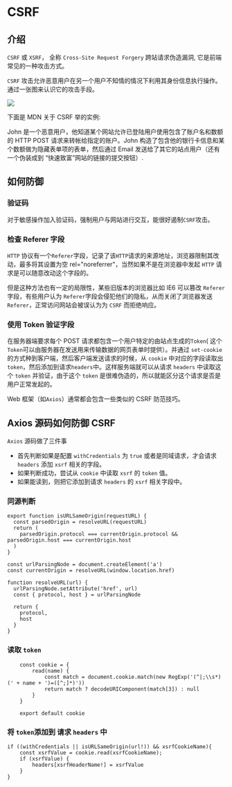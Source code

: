 # CSRF

## 介绍

`CSRF` 或 `XSRF`， 全称 `Cross-Site Request Forgery` 跨站请求伪造漏洞, 它是前端常见的一种攻击方式。

`CSRF` 攻击允许恶意用户在另一个用户不知情的情况下利用其身份信息执行操作。通过一张图来认识它的攻击手段。

![](/csrf.png)

下面是 MDN 关于 CSRF 举的实例:

John 是一个恶意用户，他知道某个网站允许已登陆用户使用包含了账户名和数额的 HTTP POST 请求来转帐给指定的账户。John 构造了包含他的银行卡信息和某个数额做为隐藏表单项的表单，然后通过 Email 发送给了其它的站点用户（还有一个伪装成到 “快速致富”网站的链接的提交按钮）.

## 如何防御

### 验证码

对于敏感操作加入验证码，强制用户与网站进行交互，能很好遏制`CSRF`攻击。

### 检查 Referer 字段

`HTTP` 协议有一个`Referer`字段，记录了该`HTTP`请求的来源地址，浏览器限制其改动，最多将其设置为空 rel="noreferrer"，当然如果不是在浏览器中发起 `HTTP` 请求是可以随意改动这个字段的。

但是这种方法也有一定的局限性，某些旧版本的浏览器比如 IE6 可以篡改 `Referer` 字段，有些用户认为 `Referer`字段会侵犯他们的隐私，从而关闭了浏览器发送 `Referer`，正常访问网站会被误认为为 `CSRF` 而拒绝响应。

### 使用 Token 验证字段

在服务器端要求每个 POST 请求都包含一个用户特定的由站点生成的`Token`( 这个`Token`可以由服务器在发送用来传输数据的网页表单时提供）。并通过 `set-cookie` 的方式种到客户端，然后客户端发送请求的时候，从 `cookie` 中对应的字段读取出 `token`，然后添加到请求`headers`中。这样服务端就可以从请求 `headers` 中读取这个 `token` 并验证，由于这个 `token` 是很难伪造的，所以就能区分这个请求是否是用户正常发起的。

Web 框架（如`Axios`）通常都会包含一些类似的 CSRF 防范技巧。

## Axios 源码如何防御 CSRF

`Axios` 源码做了三件事

- 首先判断如果是配置 `withCredentials` 为 `true` 或者是同域请求，才会请求 `headers` 添加 `xsrf` 相关的字段。
- 如果判断成功，尝试从 `cookie` 中读取 `xsrf` 的 `token` 值。
- 如果能读到，则把它添加到请求 `headers` 的 `xsrf` 相关字段中。

### 同源判断

```
export function isURLSameOrigin(requestURL) {
  const parsedOrigin = resolveURL(requestURL)
  return (
    parsedOrigin.protocol === currentOrigin.protocol && parsedOrigin.host === currentOrigin.host
  )
}

const urlParsingNode = document.createElement('a')
const currentOrigin = resolveURL(window.location.href)

function resolveURL(url) {
  urlParsingNode.setAttribute('href', url)
  const { protocol, host } = urlParsingNode

  return {
    protocol,
    host
  }
}

```

### 读取 `token`

```
    const cookie = {
        read(name) {
            const match = document.cookie.match(new RegExp('(^|;\\s*)(' + name + ')=([^;]*)'))
            return match ? decodeURIComponent(match[3]) : null
        }
    }

    export default cookie
```

### 将 `token`添加到 请求 `headers` 中

```
if ((withCredentials || isURLSameOrigin(url!)) && xsrfCookieName){
    const xsrfValue = cookie.read(xsrfCookieName);
    if (xsrfValue) {
        headers[xsrfHeaderName!] = xsrfValue
    }
}
```
